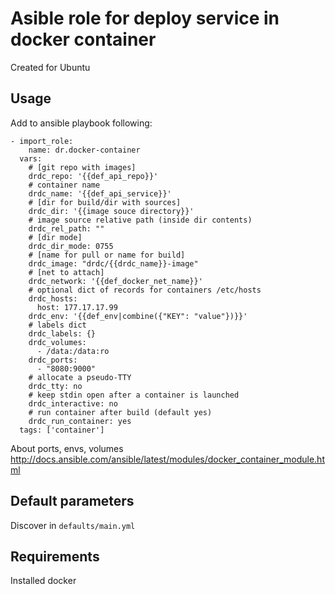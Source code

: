 # Asible role for deploy service in docker container

Created for Ubuntu

## Usage

Add to ansible playbook following:

    - import_role:
        name: dr.docker-container
      vars:
        # [git repo with images]
        drdc_repo: '{{def_api_repo}}'
        # container name
        drdc_name: '{{def_api_service}}'
        # [dir for build/dir with sources]
        drdc_dir: '{{image souce directory}}'
        # image source relative path (inside dir contents)
        drdc_rel_path: ""
        # [dir mode]
        drdc_dir_mode: 0755
        # [name for pull or name for build]
        drdc_image: "drdc/{{drdc_name}}-image"
        # [net to attach]
        drdc_network: '{{def_docker_net_name}}'
        # optional dict of records for containers /etc/hosts
        drdc_hosts:
          host: 177.17.17.99
        drdc_env: '{{def_env|combine({"KEY": "value"})}}'
        # labels dict
        drdc_labels: {}
        drdc_volumes:
          - /data:/data:ro
        drdc_ports:
          - "8080:9000"
        # allocate a pseudo-TTY
        drdc_tty: no
        # keep stdin open after a container is launched
        drdc_interactive: no
        # run container after build (default yes)
        drdc_run_container: yes
      tags: ['container']


About ports, envs, volumes
http://docs.ansible.com/ansible/latest/modules/docker_container_module.html

## Default parameters

Discover in `defaults/main.yml`

## Requirements

Installed docker
